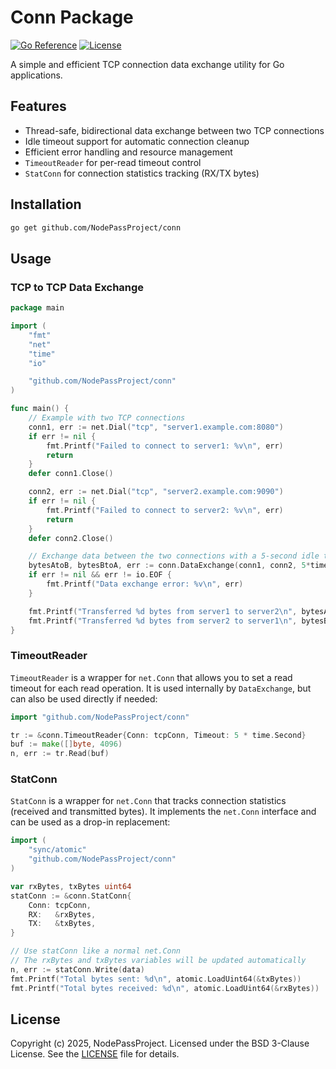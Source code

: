# Conn Package

[![Go Reference](https://pkg.go.dev/badge/github.com/NodePassProject/conn.svg)](https://pkg.go.dev/github.com/NodePassProject/conn)
[![License](https://img.shields.io/badge/License-BSD_3--Clause-blue.svg)](https://opensource.org/licenses/BSD-3-Clause)

A simple and efficient TCP connection data exchange utility for Go applications.

## Features

- Thread-safe, bidirectional data exchange between two TCP connections
- Idle timeout support for automatic connection cleanup
- Efficient error handling and resource management
- `TimeoutReader` for per-read timeout control
- `StatConn` for connection statistics tracking (RX/TX bytes)

## Installation

```bash
go get github.com/NodePassProject/conn
```

## Usage

### TCP to TCP Data Exchange

```go
package main

import (
    "fmt"
    "net"
    "time"
    "io"

    "github.com/NodePassProject/conn"
)

func main() {
    // Example with two TCP connections
    conn1, err := net.Dial("tcp", "server1.example.com:8080")
    if err != nil {
        fmt.Printf("Failed to connect to server1: %v\n", err)
        return
    }
    defer conn1.Close()

    conn2, err := net.Dial("tcp", "server2.example.com:9090")
    if err != nil {
        fmt.Printf("Failed to connect to server2: %v\n", err)
        return
    }
    defer conn2.Close()

    // Exchange data between the two connections with a 5-second idle timeout
    bytesAtoB, bytesBtoA, err := conn.DataExchange(conn1, conn2, 5*time.Second)
    if err != nil && err != io.EOF {
        fmt.Printf("Data exchange error: %v\n", err)
    }

    fmt.Printf("Transferred %d bytes from server1 to server2\n", bytesAtoB)
    fmt.Printf("Transferred %d bytes from server2 to server1\n", bytesBtoA)
}
```

### TimeoutReader

`TimeoutReader` is a wrapper for `net.Conn` that allows you to set a read timeout for each read operation. It is used internally by `DataExchange`, but can also be used directly if needed:

```go
import "github.com/NodePassProject/conn"

tr := &conn.TimeoutReader{Conn: tcpConn, Timeout: 5 * time.Second}
buf := make([]byte, 4096)
n, err := tr.Read(buf)
```

### StatConn

`StatConn` is a wrapper for `net.Conn` that tracks connection statistics (received and transmitted bytes). It implements the `net.Conn` interface and can be used as a drop-in replacement:

```go
import (
    "sync/atomic"
    "github.com/NodePassProject/conn"
)

var rxBytes, txBytes uint64
statConn := &conn.StatConn{
    Conn: tcpConn,
    RX:   &rxBytes,
    TX:   &txBytes,
}

// Use statConn like a normal net.Conn
// The rxBytes and txBytes variables will be updated automatically
n, err := statConn.Write(data)
fmt.Printf("Total bytes sent: %d\n", atomic.LoadUint64(&txBytes))
fmt.Printf("Total bytes received: %d\n", atomic.LoadUint64(&rxBytes))
```

## License

Copyright (c) 2025, NodePassProject. Licensed under the BSD 3-Clause License.
See the [LICENSE](LICENSE) file for details.